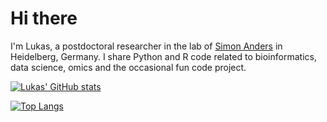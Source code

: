 
<!-- README.md is generated from README.Rmd. Please edit that file -->

# Hi there

I'm Lukas, a postdoctoral researcher in the lab of [Simon Anders](https://www.zmbh.uni-heidelberg.de/Anders/default.shtml) in Heidelberg, Germany. I share Python and R code related to bioinformatics, data science, omics and the occasional fun code project.

[![Lukas' GitHub stats](https://github-readme-stats.vercel.app/api?username=LKremer&theme=vision-friendly-dark&count_private=true&show_icons=true)](https://github.com/anuraghazra/github-readme-stats)

[![Top Langs](https://github-readme-stats.vercel.app/api/top-langs/?username=LKremer&hide=scss,css,liquid,javascript,html,ruby&theme=vision-friendly-dark)](https://github.com/anuraghazra/github-readme-stats)
